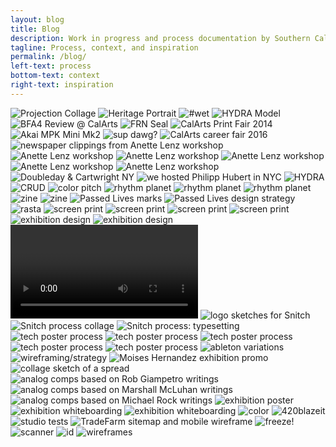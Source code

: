 ```yaml
---
layout: blog
title: Blog
description: Work in progress and process documentation by Southern California based graphic and multimedia designer Stedman Halliday
tagline: Process, context, and inspiration
permalink: /blog/
left-text: process
bottom-text: context
right-text: inspiration
---
```

<!-- <img class="grid-item col" src="{{ site.data.global_assets.placeholder }}" data-src="images/_" alt="_"> -->
<img class="grid-item col2" src="{{ site.data.global_assets.placeholder }}" data-src="images/projection-collage.jpg" alt="Projection Collage">
<img class="grid-item col" src="{{ site.data.global_assets.placeholder }}" data-src="images/cultural-dress.jpg" alt="Heritage Portrait">
<img class="grid-item col" src="{{ site.data.global_assets.placeholder }}" data-src="images/wet.jpg" alt="#wet">
<img class="grid-item col" src="{{ site.data.global_assets.placeholder }}" data-src="images/hydra-model.gif" alt="HYDRA Model">
<img class="grid-item col2" src="{{ site.data.global_assets.placeholder }}" data-src="images/final-reviews.jpg" alt="BFA4 Review @ CalArts">
<img class="grid-item col" src="{{ site.data.global_assets.placeholder }}" data-src="images/frn-seal.jpg" alt="FRN Seal">
<img class="grid-item col" src="{{ site.data.global_assets.placeholder }}" data-src="images/print-fair.jpg" alt="CalArts Print Fair 2014">
<img class="grid-item col" src="{{ site.data.global_assets.placeholder }}" data-src="images/akai-mpk-mini.jpg" alt="Akai MPK Mini Mk2">
<img class="grid-item" src="{{ site.data.global_assets.placeholder }}" data-src="images/jada.png" alt="sup dawg?">
<img class="grid-item" src="{{ site.data.global_assets.placeholder }}" data-src="images/jobfair.jpg" alt="CalArts career fair 2016">
<img class="grid-item col" src="{{ site.data.global_assets.placeholder }}" data-src="images/cutpaste.jpg" alt="newspaper clippings from Anette Lenz workshop">
<img class="grid-item" src="{{ site.data.global_assets.placeholder }}" data-src="images/2016-04-04-lenz_01.png" alt="Anette Lenz workshop">
<img class="grid-item" src="{{ site.data.global_assets.placeholder }}" data-src="images/2016-04-04-lenz_02.png" alt="Anette Lenz workshop">
<img class="grid-item" src="{{ site.data.global_assets.placeholder }}" data-src="images/2016-04-04-lenz_03.gif" alt="Anette Lenz workshop">
<img class="grid-item" src="{{ site.data.global_assets.placeholder }}" data-src="images/anette-lenz-posters.jpg" alt="Anette Lenz workshop">
<img class="grid-item" src="{{ site.data.global_assets.placeholder }}" data-src="images/lenz-wall.jpg" alt="Anette Lenz workshop">
<img class="grid-item" src="{{ site.data.global_assets.placeholder }}" data-src="images/nyc-doubleday.jpg" alt="Doubleday & Cartwright NY">
<img class="grid-item col2" src="{{ site.data.global_assets.placeholder }}" data-src="images/hfischer.jpg" alt="we hosted Philipp Hubert in NYC">
<img class="grid-item" src="{{ site.data.global_assets.placeholder }}" data-src="images/hyd0404.png" alt="HYDRA">
<img class="grid-item" src="{{ site.data.global_assets.placeholder }}" data-src="images/fella.gif" alt="CRUD">
<img class="grid-item col2" src="{{ site.data.global_assets.placeholder }}" data-src="images/acc.gif" alt="color pitch">
<img class="grid-item" src="{{ site.data.global_assets.placeholder }}" data-src="images/gs-1.png" alt="rhythm planet">
<img class="grid-item" src="{{ site.data.global_assets.placeholder }}" data-src="images/gs-2.png" alt="rhythm planet">
<img class="grid-item" src="{{ site.data.global_assets.placeholder }}" data-src="images/gs-3.png" alt="rhythm planet">
<img class="grid-item" src="{{ site.data.global_assets.placeholder }}" data-src="images/0111-rmn-2.jpg" alt="zine">
<img class="grid-item" src="{{ site.data.global_assets.placeholder }}" data-src="images/0111-rmn-1.jpg" alt="zine">
<img class="grid-item col" src="{{ site.data.global_assets.placeholder }}" data-src="images/passed-lives.png" alt="Passed Lives marks">
<img class="grid-item col" src="{{ site.data.global_assets.placeholder }}" data-src="images/passed-lives-ds.png" alt="Passed Lives design strategy">
<img class="grid-item col" src="{{ site.data.global_assets.placeholder }}" data-src="images/rasta.jpg" alt="rasta">
<img class="grid-item" src="{{ site.data.global_assets.placeholder }}" data-src="images/cab-rack.jpg" alt="screen print">
<img class="grid-item col2" src="{{ site.data.global_assets.placeholder }}" data-src="images/cab-dancers.jpg" alt="screen print">
<img class="grid-item" src="{{ site.data.global_assets.placeholder }}" data-src="images/gaines.jpg" alt="screen print">
<img class="grid-item" src="{{ site.data.global_assets.placeholder }}" data-src="images/gaines-2.jpg" alt="screen print">
<img class="grid-item col2" src="{{ site.data.global_assets.placeholder }}" data-src="images/rtw-1.png" alt="exhibition design">
<img class="grid-item col2" src="{{ site.data.global_assets.placeholder }}" data-src="images/rtw-2.png" alt="exhibition design">
<video class="grid-item col2" data-src="images/rtw.mov" autoplay loop></video>
<img class="grid-item col" src="{{ site.data.global_assets.placeholder }}" data-src="images/snitch-sketches.jpg" alt="logo sketches for Snitch">
<img class="grid-item col2" src="{{ site.data.global_assets.placeholder }}" data-src="images/snitch-process.png" alt="Snitch process collage">
<img class="grid-item col2" src="{{ site.data.global_assets.placeholder }}" data-src="images/neuromancer.png" alt="Snitch process: typesetting">
<img class="grid-item col" src="{{ site.data.global_assets.placeholder }}" data-src="images/offset-1.png" alt="tech poster process">
<img class="grid-item col" src="{{ site.data.global_assets.placeholder }}" data-src="images/offset-2.png" alt="tech poster process">
<img class="grid-item col" src="{{ site.data.global_assets.placeholder }}" data-src="images/offset-3.png" alt="tech poster process">
<img class="grid-item col" src="{{ site.data.global_assets.placeholder }}" data-src="images/offset-4.png" alt="tech poster process">
<img class="grid-item col2" src="{{ site.data.global_assets.placeholder }}" data-src="images/offset-sketches.png" alt="tech poster process">
<img class="grid-item col2" src="{{ site.data.global_assets.placeholder }}" data-src="images/ableton-variations.png" alt="ableton variations">
<img class="grid-item col2" src="{{ site.data.global_assets.placeholder }}" data-src="images/kad-wf.gif" alt="wireframing/strategy">
<img class="grid-item col" src="{{ site.data.global_assets.placeholder }}" data-src="images/fear.jpg" alt="Moises Hernandez exhibition promo">
<img class="grid-item col" src="{{ site.data.global_assets.placeholder }}" data-src="images/content-scan.png" alt="collage sketch of a spread">
<img class="grid-item col" src="{{ site.data.global_assets.placeholder }}" data-src="images/giampetro.gif" alt="analog comps based on Rob Giampetro writings">
<img class="grid-item col" src="{{ site.data.global_assets.placeholder }}" data-src="images/mcluhan.gif" alt="analog comps based on Marshall McLuhan writings">
<img class="grid-item col" src="{{ site.data.global_assets.placeholder }}" data-src="images/rock.gif" alt="analog comps based on Michael Rock writings">
<img class="grid-item col" src="{{ site.data.global_assets.placeholder }}" data-src="images/nu-poster.png" alt="exhibition poster">
<img class="grid-item col2" src="{{ site.data.global_assets.placeholder }}" data-src="images/nu-sculpt.png" alt="exhibition whiteboarding">
<img class="grid-item col" src="{{ site.data.global_assets.placeholder }}" data-src="images/nu-floor.png" alt="exhibition whiteboarding">
<img class="grid-item col" src="{{ site.data.global_assets.placeholder }}" data-src="images/kaimamiru.jpg" alt="color">
<img class="grid-item col" src="{{ site.data.global_assets.placeholder }}" data-src="images/clef-j.jpg" alt="420blazeit">
<img class="grid-item col" src="{{ site.data.global_assets.placeholder }}" data-src="images/studio-sphere.gif" alt="studio tests">
<img class="grid-item col2" src="{{ site.data.global_assets.placeholder }}" data-src="images/tradefarm-sitemap.png" alt="TradeFarm sitemap and mobile wireframe">
<img class="grid-item col" src="{{ site.data.global_assets.placeholder }}" data-src="images/revolver.jpg" alt="freeze!">
<img class="grid-item col" src="{{ site.data.global_assets.placeholder }}" data-src="images/scans.gif" alt="scanner">
<img class="grid-item col" src="{{ site.data.global_assets.placeholder }}" data-src="images/id.jpg" alt="id">
<img class="grid-item col" src="{{ site.data.global_assets.placeholder }}" data-src="images/bse-sketches.jpg" alt="wireframes">
